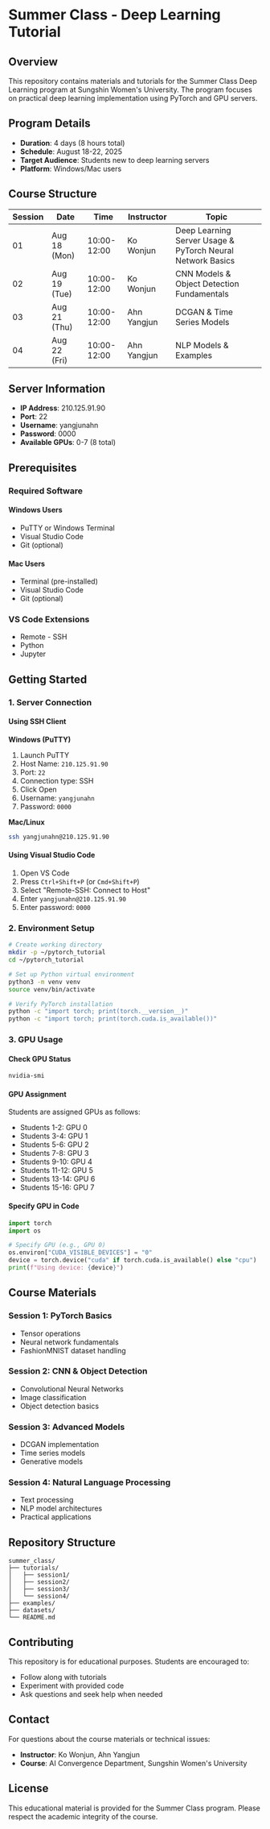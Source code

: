 # Summer Class - Deep Learning Tutorial

## Overview

This repository contains materials and tutorials for the Summer Class Deep Learning program at Sungshin Women's University. The program focuses on practical deep learning implementation using PyTorch and GPU servers.

## Program Details

- **Duration**: 4 days (8 hours total)
- **Schedule**: August 18-22, 2025
- **Target Audience**: Students new to deep learning servers
- **Platform**: Windows/Mac users

## Course Structure

| Session | Date | Time | Instructor | Topic |
|---------|------|------|------------|-------|
| 01 | Aug 18 (Mon) | 10:00-12:00 | Ko Wonjun | Deep Learning Server Usage & PyTorch Neural Network Basics |
| 02 | Aug 19 (Tue) | 10:00-12:00 | Ko Wonjun | CNN Models & Object Detection Fundamentals |
| 03 | Aug 21 (Thu) | 10:00-12:00 | Ahn Yangjun | DCGAN & Time Series Models |
| 04 | Aug 22 (Fri) | 10:00-12:00 | Ahn Yangjun | NLP Models & Examples |

## Server Information

- **IP Address**: 210.125.91.90
- **Port**: 22
- **Username**: yangjunahn
- **Password**: 0000
- **Available GPUs**: 0-7 (8 total)

## Prerequisites

### Required Software

#### Windows Users
- PuTTY or Windows Terminal
- Visual Studio Code
- Git (optional)

#### Mac Users
- Terminal (pre-installed)
- Visual Studio Code
- Git (optional)

### VS Code Extensions
- Remote - SSH
- Python
- Jupyter

## Getting Started

### 1. Server Connection

#### Using SSH Client

**Windows (PuTTY)**
1. Launch PuTTY
2. Host Name: `210.125.91.90`
3. Port: `22`
4. Connection type: SSH
5. Click Open
6. Username: `yangjunahn`
7. Password: `0000`

**Mac/Linux**
```bash
ssh yangjunahn@210.125.91.90
```

#### Using Visual Studio Code
1. Open VS Code
2. Press `Ctrl+Shift+P` (or `Cmd+Shift+P`)
3. Select "Remote-SSH: Connect to Host"
4. Enter `yangjunahn@210.125.91.90`
5. Enter password: `0000`

### 2. Environment Setup

```bash
# Create working directory
mkdir -p ~/pytorch_tutorial
cd ~/pytorch_tutorial

# Set up Python virtual environment
python3 -m venv venv
source venv/bin/activate

# Verify PyTorch installation
python -c "import torch; print(torch.__version__)"
python -c "import torch; print(torch.cuda.is_available())"
```

### 3. GPU Usage

#### Check GPU Status
```bash
nvidia-smi
```

#### GPU Assignment
Students are assigned GPUs as follows:
- Students 1-2: GPU 0
- Students 3-4: GPU 1
- Students 5-6: GPU 2
- Students 7-8: GPU 3
- Students 9-10: GPU 4
- Students 11-12: GPU 5
- Students 13-14: GPU 6
- Students 15-16: GPU 7

#### Specify GPU in Code
```python
import torch
import os

# Specify GPU (e.g., GPU 0)
os.environ["CUDA_VISIBLE_DEVICES"] = "0"
device = torch.device("cuda" if torch.cuda.is_available() else "cpu")
print(f"Using device: {device}")
```

## Course Materials

### Session 1: PyTorch Basics
- Tensor operations
- Neural network fundamentals
- FashionMNIST dataset handling

### Session 2: CNN & Object Detection
- Convolutional Neural Networks
- Image classification
- Object detection basics

### Session 3: Advanced Models
- DCGAN implementation
- Time series models
- Generative models

### Session 4: Natural Language Processing
- Text processing
- NLP model architectures
- Practical applications

## Repository Structure

```
summer_class/
├── tutorials/
│   ├── session1/
│   ├── session2/
│   ├── session3/
│   └── session4/
├── examples/
├── datasets/
└── README.md
```

## Contributing

This repository is for educational purposes. Students are encouraged to:
- Follow along with tutorials
- Experiment with provided code
- Ask questions and seek help when needed

## Contact

For questions about the course materials or technical issues:
- **Instructor**: Ko Wonjun, Ahn Yangjun
- **Course**: AI Convergence Department, Sungshin Women's University

## License

This educational material is provided for the Summer Class program. Please respect the academic integrity of the course.